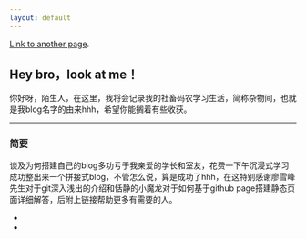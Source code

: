 ```yaml
---
layout: default
---
```




[Link to another page](./another-page.html).



## Hey bro，look at me！

你好呀，陌生人，在这里，我将会记录我的社畜码农学习生活，简称杂物间，也就是我blog名字的由来hhh，希望你能搁着有些收获。

------



### 简要

谈及为何搭建自己的blog多功亏于我亲爱的学长和室友，花费一下午沉浸式学习成功整出来一个拼接式blog，不管怎么说，算是成功了hhh，在这特别感谢廖雪峰先生对于git深入浅出的介绍和恬静的小魔龙对于如何基于github page搭建静态页面详细解答，后附上链接帮助更多有需要的人。

- [廖雪峰git教程：]: https://www.liaoxuefeng.com/wiki/896043488029600

  

- [恬静的小魔龙搭建静态网页教程：]: https://blog.csdn.net/q764424567/category_9679548.html

  








